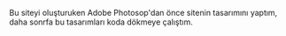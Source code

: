 Bu siteyi oluşturuken Adobe Photosop'dan önce sitenin tasarımını yaptım,
daha sonrfa bu tasarımları koda dökmeye çalıştım.
